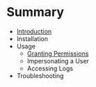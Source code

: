 # Summary

* [Introduction](README.md)
* Installation
* Usage
  * [Granting Permissions](granting-permissions.md)
  * Impersonating a User
  * Accessing Logs
* Troubleshooting

